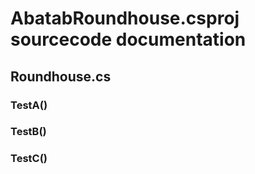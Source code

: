 # AbatabRoundhouse.csproj sourcecode documentation

## Roundhouse.cs

### TestA()

### TestB()

### TestC()
